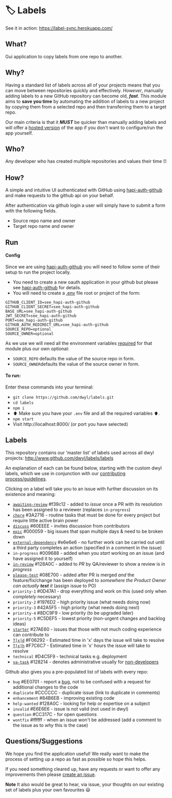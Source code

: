 # 🏷 Labels

See it in action: https://label-sync.herokuapp.com/

## What?

Gui application to copy labels from one repo to another.

## Why?

Having a standard list of labels across all of your projects means that you can
move between repositories quickly and effectively. *However*, manually adding
labels to a new GitHub repository can become old, ***fast***. This module aims
to **save you time** by automating the addition of labels to a new project by
copying them from a selected repo and then transferring them to a target repo.

Our main criteria is that it ***MUST*** be quicker than manually adding labels and will offer a [hosted version](https://label-sync.herokuapp.com/) of the app if you don't want to configure/run the app yourself.

## Who?

Any developer who has created multiple repositories and values their time ⏰

## How?
A simple and intuitive UI authenticated with GitHub using [hapi-auth-github](https://github.com/dwyl/hapi-auth-github) and make requests to the github api on your behalf.

After authentication via github login a user will simply have to submit a form with the following fields.
 + Source repo name and owner
 + Target repo name and owner

## Run

#### Config

Since we are using [hapi-auth-github](https://github.com/dwyl/hapi-auth-github) you will need to follow some of their setup to run the project locally.
 + You need to create a new oauth application in your github but please see [hapi-auth-github](https://github.com/dwyl/hapi-auth-github#2-create-an-app-on-github) for details.
 + You will need to create a [.env](https://github.com/dwyl/learn-environment-variables) file root or project of the form:
```
GITHUB_CLIENT_ID=see_hapi-auth-github
GITHUB_CLIENT_SECRET=see_hapi-auth-github
BASE_URL=see_hapi-auth-github
JWT_SECRET=see_hapi-auth-github
PORT=see_hapi-auth-github
GITHUB_AUTH_REDIRECT_URL=see_hapi-auth-github
SOURCE_REPO=optional
SOURCE_OWNER=optional
```
As we use  we will need all the environment variables [required](https://github.com/dwyl/hapi-auth-github#3-export-the-required-environment-variables) for that module plus our own optional:
  + `SOURCE_REPO` defaults the value of the source repo in form.
  + `SOURCE_OWNER`defaults the value of the source owner in form.


#### To run:

Enter these commands into your terminal:
* `git clone https://github.com/dwyl/labels.git`
* `cd labels`
* `npm i`
* :arrow_up: Make sure you have your `.env` file and all the required variables :arrow_up:.
* `npm start`
* Visit http://localhost:8000/ (or port you have selected)

## Labels

This repository contains our 'master list' of labels used across all dwyl projects: http://www.github.com/dwyl/labels/labels

An explanation of each can be found below, starting with the custom dwyl labels, which we use in conjunction with our [contributing process/guidelines](http://www.github.com/dwyl/contributing).

Clicking on a label will take you to an issue with further discussion on its existence and meaning:

- [`awaiting-review`](https://github.com/dwyl/labels/issues/49) #f39c12 - added to _issue_ once a PR with its resolution has been assigned to a reviewer (replaces `in-progress`)
- [`chore`](https://github.com/dwyl/labels/issues/37) #3A2716 - routine tasks that must be done for every project but require little active brain power
- [`discuss`](https://github.com/dwyl/labels/issues/8) #60EEEE - invites discussion from contributors
- [`epic`](https://github.com/dwyl/labels/issues/35) #000059 - big issues that span multiple days & need to be broken down
- [`external-dependency`](https://github.com/dwyl/labels/issues/54) #e6e6e6 - no further work can be carried out until a third party completes an action (specified in a comment in the issue)
- `in-progress` #009688 - added when you *start* working on an issue (and have assigned it to yourself)
- [`in-review`](https://github.com/dwyl/labels/issues/48) #128A0C - added to _PR_ by QA/reviewer to show a review is *in progress*
- [`please-test`](https://github.com/dwyl/labels/issues/46) #08E700 - added after PR is merged *and* the feature/fix/change has been deployed to *somewhere the Product Owner can actually **test** it* (assign issue to PO)
- `priority-1` #0D47A1 - drop everything and work on this (used only when _completely_ necessary)
- `priority-2` #1976D2 - high priority issue (what needs doing now)
- `priority-3` #42A5F5 - high priority (what needs doing next)
- `priority-4` #8DC9F9 - low priority (to be upgraded later)
- `priority-5` #C5DEF5 - lowest priority (non-urgent changes and backlog ideas)
- [`starter`](https://github.com/dwyl/labels/issues/36) #27AE60 - issues that those with not much coding experience can contribute to
- [`T[x]d`](https://github.com/dwyl/labels/issues/41) #F06292 - Estimated time in 'x' days the issue will take to resolve
- [`T[x]h`](https://github.com/dwyl/labels/issues/41) #F7C6C7 - Estimated time in 'x' hours the issue will take to resolve
- `technical` #D4C5F9 - technical tasks e.g. deployment
- [`va-task`](https://github.com/dwyl/labels/issues/50) #128214 - denotes administrative usually for [non-developers](https://www.amazon.co.uk/Virtual-Freedom-Chris-C-Ducker/dp/1939529743)

Github also gives you a pre-populated list of labels with every repo:

- `bug` #EE0701 - report a [bug](https://en.wikipedia.org/wiki/Software_bug), not to be confused with a request for additional changes to the code
- `duplicate` #CCCCCC - duplicate issue (link to duplicate in comments)
- `enhancement` #84B6EB - improving existing code
- `help-wanted` #128A0C - looking for help or expertise on a subject
- `invalid` #E6E6E6 - issue is not valid (not used in dwyl)
- `question` #CC317C - for open questions
- `wontfix` #ffffff - when an issue won't be addressed (add a comment to the issue as to *why* this is the case)


## Questions/Suggestions

We hope you find the application useful! We really want to make the process of setting up a repo as fast as possible so hope this helps.

If you need something cleared up, have any requests or want to offer any improvements then please [create an issue](https://github.com/dwyl/labels/issues/new).

 **Note** It also would be great to hear, via issue, your thoughts on our existing set of labels plus your own favourites :smiley:
